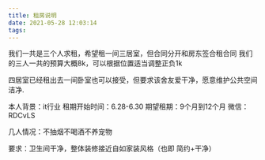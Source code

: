 ```yaml
---
title: 租房说明
date: 2021-05-28 12:03:14
tags:
---
```


我们一共是三个人求租，希望租一间三居室，但合同分开和房东签合租合同
我们的三人一共的预算大概8k，可以根据位置适当调整正负1k

四居室已经租出去一间卧室也可以接受，但要求该舍友爱干净，愿意维护公共空间洁净.

本人背景：it行业
租期开始时间：6.28-6.30
期望租期：9个月到12个月
微信：RDCvLS

几人情况：不抽烟不喝酒不养宠物

要求：卫生间干净，整体装修接近自如家装风格（也即 简约+干净）